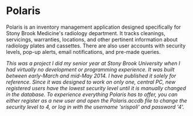 Polaris
=======

Polaris is an inventory management application designed specifically for Stony Brook Medicine's radiology department.
It tracks cleanings, servicings, warranties, locations, and other pertinent information about radiology plates
and cassettes. There are also user accounts with security levels, pop-up alerts, email notifications, and pre-made
queries.

*This was a project I did my senior year at Stony Brook University when I had virtually no development or programming 
experience. It was built between early-March and mid-May 2014. I have published it solely for reference. Since it was 
designed to work on only one, central PC, new registered users have the lowest security level until it is manually 
changed in the database. To experience everything Polaris has to offer, you can either register as a new user and open 
the Polaris.accdb file to change the security level to 4, or log in with the username 'srispoli' and password '4'.*




